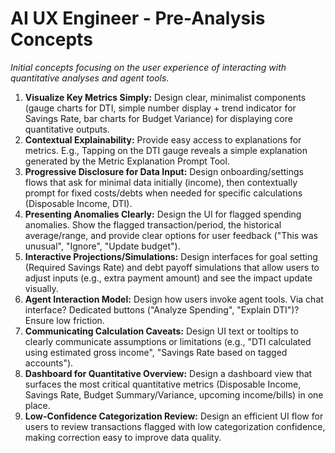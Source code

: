 # AI UX Engineer - Pre-Analysis Concepts

*Initial concepts focusing on the user experience of interacting with quantitative analyses and agent tools.*

1.  **Visualize Key Metrics Simply:** Design clear, minimalist components (gauge charts for DTI, simple number display + trend indicator for Savings Rate, bar charts for Budget Variance) for displaying core quantitative outputs.
2.  **Contextual Explainability:** Provide easy access to explanations for metrics. E.g., Tapping on the DTI gauge reveals a simple explanation generated by the Metric Explanation Prompt Tool.
3.  **Progressive Disclosure for Data Input:** Design onboarding/settings flows that ask for minimal data initially (income), then contextually prompt for fixed costs/debts when needed for specific calculations (Disposable Income, DTI).
4.  **Presenting Anomalies Clearly:** Design the UI for flagged spending anomalies. Show the flagged transaction/period, the historical average/range, and provide clear options for user feedback ("This was unusual", "Ignore", "Update budget").
5.  **Interactive Projections/Simulations:** Design interfaces for goal setting (Required Savings Rate) and debt payoff simulations that allow users to adjust inputs (e.g., extra payment amount) and see the impact update visually.
6.  **Agent Interaction Model:** Design how users invoke agent tools. Via chat interface? Dedicated buttons ("Analyze Spending", "Explain DTI")? Ensure low friction.
7.  **Communicating Calculation Caveats:** Design UI text or tooltips to clearly communicate assumptions or limitations (e.g., "DTI calculated using estimated gross income", "Savings Rate based on tagged accounts").
8.  **Dashboard for Quantitative Overview:** Design a dashboard view that surfaces the most critical quantitative metrics (Disposable Income, Savings Rate, Budget Summary/Variance, upcoming income/bills) in one place.
9.  **Low-Confidence Categorization Review:** Design an efficient UI flow for users to review transactions flagged with low categorization confidence, making correction easy to improve data quality. 